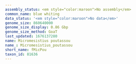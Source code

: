```yaml
---
assembly_status: <em style="color:maroon">No assembly</em>
common_name: blue whiting
data_status: '<em style="color:maroon">No data</em>'
genome_size: 860640000
genome_size_display: 0.86 Gbp
genome_size_method: GoaT
last_updated: 1676137280
name: Micromesistius poutassou
name_: Micromesistius_poutassou
short_name: fMicPou
taxon_id: 81636
---
```


